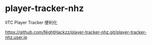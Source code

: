 # player-tracker-nhz
IITC Player Tracker 便利化

https://github.com/NightHackzz/player-tracker-nhz.git/player-tracker-nhz.user.jp
